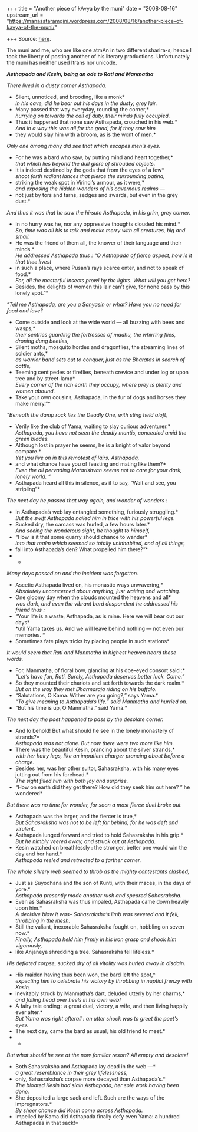 +++
title = "Another piece of kAvya by the muni"
date = "2008-08-16"
upstream_url = "https://manasataramgini.wordpress.com/2008/08/16/another-piece-of-kavya-of-the-muni/"

+++
Source: [here](https://manasataramgini.wordpress.com/2008/08/16/another-piece-of-kavya-of-the-muni/).

The muni and me, who are like one atmAn in two different sharIra-s;
hence I took the liberty of posting another of his literary productions.
Unfortunately the muni has neither used Itrans nor unicode.

***Asthapada and Kesin, being an ode to Rati and Manmatha***

*There lived in a dusty corner Asthapada.*  
* Silent, unnoticed, and brooding, like a monk*  
*in his cave, did he bear out his days in the dusty, grey lair.*  
* Many passed that way everyday, rounding the corner,*  
*hurrying on towards the call of duty, their minds fully occupied.*  
* Thus it happened that none saw Asthapada, crouched in his web.*  
*And in a way this was all for the good, for if they saw him*  
* they would slay him with a broom, as is the wont of men.*

*Only one among many did see that which escapes men’s eyes.*  
* For he was a bard who saw, by putting mind and heart together,*  
*that which lies beyond the dull glare of shrouded objects.*  
* It is indeed destined by the gods that from the eyes of a few*  
*shoot forth radiant lances that pierce the surrounding patina,*  
* striking the weak spot in Virinci’s armour, as it were,*  
*and exposing the hidden wonders of his cavernous realms —*  
* not just by tors and tarns, sedges and swards, but even in the grey
dust.*

*And thus it was that he saw the hirsute Asthapada, in his grim, grey
corner.*  
* In no hurry was he, nor any oppressive thoughts clouded his mind.*  
*So, time was all his to talk and make merry with all creatures, big and
small.*  
* He was the friend of them all, the knower of their language and their
minds.*  
*He addressed Asthapada thus : “O Asthapada of fierce aspect, how is it
that thee livest*  
* in such a place, where Pusan’s rays scarce enter, and not to speak of
food.*  
*For, all the masterful insects prowl by the lights. What will you get
here?*  
* Besides, the delights of women this lair can’t give, for none pass by
this lonely spot.”*

*“Tell me Asthapada, are you a Sanyasin or what? Have you no need for
food and love?*  
* Come outside and look at the wide world — all buzzing with bees and
wasps,*  
*their sentries guarding the fortresses of madhu, the whirring flies,
droning dung beetles,*  
* Silent moths, mosquito hordes and dragonflies, the streaming lines of
soldier ants,*  
*as warrior band sets out to conquer, just as the Bharatas in search of
cattle,*  
* Teeming centipedes or fireflies, beneath crevice and under log or upon
tree and by street-lamp*  
*Every corner of the rich earth they occupy, where prey is plenty and
women abound.*  
* Take your own cousins, Asthapada, in the fur of dogs and horses they
make merry.”*

*“Beneath the damp rock lies the Deadly One, with sting held aloft,*  
* Verily like the club of Yama, waiting to slay curious adventurer.*  
*Asthapada, you have not seen the deadly mantis, concealed amid the
green blades.*  
* Although lost in prayer he seems, he is a knight of valor beyond
compare.*  
*Yet you live on in this remotest of lairs, Asthapada,*  
* and what chance have you of feasting and mating like them?*  
*Even the all pervading Matarishvan seems not to care for your dark,
lonely world. “*  
* Asthapada heard all this in silence, as if to say, “Wait and see, you
stripling”*

*The next day he passed that way again, and wonder of wonders :*  
* In Asthapada’s web lay entangled something, furiously struggling.*  
*But the swift Asthapada nailed him in trice with his powerful legs.*  
* Sucked dry, the carcass was hurled, a few hours later.*  
*And seeing the wonderous sight, he thought to himself,*  
* “How is it that some quarry should chance to wander*  
*into that realm which seemed so totally uninhabited, and of all
things,*  
* fall into Asthapada’s den? What propelled him there?”*  
* *  
*Many days passed on and the incident was forgotten.*  
* Ascetic Asthapada lived on, his monastic ways unwavering,*  
*Absolutely unconcerned about anything, just waiting and watching.*  
* One gloomy day when the clouds mounted the heavens and all*  
*was dark, and even the vibrant bard despondent he addressed his friend
thus :*  
* “Your life is a waste, Asthapada, as is mine. Here we will bear out
our days*  
*util Yama takes us. And we will leave behind nothing — not even our
memories. *  
* Sometimes fate plays tricks by placing people in such stations*

*It would seem that Rati and Manmatha in highest heaven heard these
words.*  
* For, Manmatha, of floral bow, glancing at his doe-eyed consort said
:*  
*“Let’s have fun, Rati. Surely, Asthapada deserves better luck.
Come.”*  
* So they mounted their chariots and set forth towards the dark
realm.*  
*But on the way they met Dharmaraja riding on his buffalo.*  
* “Salutations, O Kama. Wither are you going?,” says Yama.*  
*“To give meaning to Asthapada’s life.” said Manmatha and hurried on.*  
* “But his time is up, O Manmatha.” said Yama.*

*The next day the poet happened to pass by the desolate corner.*  
* And lo behold! But what should he see in the lonely monastery of
strands?*  
*Asthapada was not alone. But now there were two more like him.*  
* There was the beautiful Kesin, prancing about the silver strands,*  
*with her hairy legs, like an impatient charger prancing about before a
charge.*  
* Besides her, was her other suitor, Sahasraksha, with his many eyes
jutting out from his forehead.*  
*The sight filled him with both joy and surprise.*  
* “How on earth did they get there? How did they seek him out here? ” he
wondered*

*But there was no time for wonder, for soon a most fierce duel broke
out.*  
* Asthapada was the larger, and the fiercer is true,*  
*But Sahasraksha was not to be left far behind, for he was deft and
virulent.*  
* Asthapada lunged forward and tried to hold Sahasraksha in his grip.*  
*But he nimbly veered away, and struck out at Asthapada.*  
* Kesin watched on breathlessly : the stronger, better one would win the
day and her hand.*  
*Asthapada reeled and retreated to a farther corner.*

*The whole silvery web seemed to throb as the mighty contestants
clashed,*  
* Just as Suyodhana and the son of Kunti, with their maces, in the days
of yore.*  
*Asthapada presently made another rush and speared Sahasraksha.*  
* Even as Sahasraksha was thus impaled, Asthapada came down heavily upon
him.*  
*A decisive blow it was– Sahasraksha’s limb was severed and it fell,
throbbing in the mesh.*  
* Still the valiant, inexorable Sahasraksha fought on, hobbling on seven
now.*  
*Finally, Asthapada held him firmly in his iron grasp and shook him
vigorously,*  
* like Anjaneya shredding a tree. Sahasraksha fell lifeless.*

*His deflated corpse, sucked dry of all vitality was hurled away in
disdain.*  
* His maiden having thus been won, the bard left the spot,*  
*expecting him to celebrate his victory by throbbing in nuptial frenzy
with Kesin,*  
* inevitably struck by Manmatha’s dart, deluded utterly by her
charms,*  
*and falling head over heels in his own web!*  
* A fairy tale ending : a great duel, victory, a wife, and then living
happily ever after.*  
*But Yama was right afterall : an utter shock was to greet the poet’s
eyes.*  
* The next day, came the bard as usual, his old friend to meet.*  
* *  
*But what should he see at the now familiar resort? All empty and
desolate!*  
* Both Sahasraksha and Asthapada lay dead in the web —*  
*a great resemblance in their grey lifelessness,*  
* only, Sahasraksha’s corpse more decayed than Asthapada’s.*  
*The bloated Kesin had slain Asthapada, her sole work having been
done.*  
* She deposited a large sack and left. Such are the ways of the
impregnators.*  
*By sheer chance did Kesin come across Asthapada.*  
* Impelled by Kama did Asthapada finally defy even Yama: a hundred
Asthapadas in that sack!*

